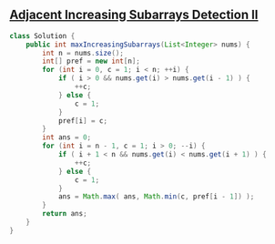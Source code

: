 ## [Adjacent Increasing Subarrays Detection II](https://leetcode.com/problems/adjacent-increasing-subarrays-detection-ii?envType=daily-question&envId=2025-10-15)
```java
class Solution {
    public int maxIncreasingSubarrays(List<Integer> nums) {
        int n = nums.size();
        int[] pref = new int[n];
        for (int i = 0, c = 1; i < n; ++i) {
            if ( i > 0 && nums.get(i) > nums.get(i - 1) ) {
                ++c;
            } else {
                c = 1;
            }
            pref[i] = c;
        }
        int ans = 0;
        for (int i = n - 1, c = 1; i > 0; --i) {
            if ( i + 1 < n && nums.get(i) < nums.get(i + 1) ) {
                ++c;
            } else {
                c = 1;
            }
            ans = Math.max( ans, Math.min(c, pref[i - 1]) );
        }
        return ans;
    }
}
```
